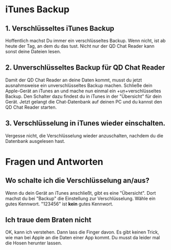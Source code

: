# iTunes Backup
## 1. Verschlüsseltes iTunes Backup
Hoffentlich machst Du immer ein verschlüsseltes Backup. Wenn nicht, ist ab heute der Tag, an dem du das tust. Nicht nur der QD Chat Reader kann sonst deine Dateien lesen. 

## 2. Unverschlüsseltes Backup für QD Chat Reader
Damit der QD Chat Reader an deine Daten kommt, musst du jetzt ausnahmsweise ein unverschlüsseltes Backup machen.
Schließe dein Apple-Gerät an iTunes an und mache nun einmal ein +un+verschlüsseltes Backup. Den Schalter dazu findest du in iTunes in der "Übersicht" für dein Gerät. 
Jetzt gelangt die Chat-Datenbank auf deinen PC und du kannst den QD Chat Reader starten.

## 3. Verschlüsselung in iTunes wieder einschalten.
Vergesse nicht, die Verschlüsselung wieder anzuschalten, nachdem du die Datenbank ausgelesen hast.



# Fragen und Antworten
## Wo schalte ich die Verschlüsselung an/aus?
Wenn du dein Gerät an iTunes anschließt, gibt es eine "Übersicht". Dort machst du bei "Backup" die Einstellung zur Verschlüsselung. Wähle ein gutes Kennwort. "123456" ist **kein** gutes Kennwort.
## Ich traue dem Braten nicht
OK, kann ich verstehen. Dann lass die Finger davon. Es gibt keinen Trick, wie man bei Apple an die Daten einer App kommt. Du musst da leider mal die Hosen herunter lassen.

